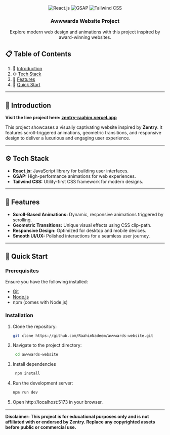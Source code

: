 <div align="center">

  <div>
    <img src="https://img.shields.io/badge/-React_JS-black?style=for-the-badge&logoColor=white&logo=react&color=61DAFB" alt="React.js" />
    <img src="https://img.shields.io/badge/-GSAP-black?style=for-the-badge&logoColor=white&logo=greensock&color=88CE02" alt="GSAP" />
    <img src="https://img.shields.io/badge/-Tailwind_CSS-black?style=for-the-badge&logoColor=white&logo=tailwindcss&color=06B6D4" alt="Tailwind CSS" />
  </div>
  <h3 align="center">Awwwards Website Project</h3>
  <div align="center">
    Explore modern web design and animations with this project inspired by award-winning websites.
  </div>
</div>

## 📋 Table of Contents

1. 🤖 [Introduction](#introduction)
2. ⚙️ [Tech Stack](#tech-stack)
3. 🔋 [Features](#features)
4. 🤸 [Quick Start](#quick-start)

---

## 🤖 Introduction
**Visit the live project here: [zentry-raahim.vercel.app](https://zentry-raahim.vercel.app/)**  

This project showcases a visually captivating website inspired by **Zentry**. It features scroll-triggered animations, geometric transitions, and responsive design to deliver a luxurious and engaging user experience.

---

## ⚙️ Tech Stack

- **React.js:** JavaScript library for building user interfaces.
- **GSAP:** High-performance animations for web experiences.
- **Tailwind CSS:** Utility-first CSS framework for modern designs.

---

## 🔋 Features

- **Scroll-Based Animations:** Dynamic, responsive animations triggered by scrolling.
- **Geometric Transitions:** Unique visual effects using CSS clip-path.
- **Responsive Design:** Optimized for desktop and mobile devices.
- **Smooth UI/UX:** Polished interactions for a seamless user journey.

---

## 🤸 Quick Start

### Prerequisites

Ensure you have the following installed:

- [Git](https://git-scm.com/)
- [Node.js](https://nodejs.org/)
- npm (comes with Node.js)

### Installation

1. Clone the repository:
   ```bash
   git clone https://github.com/RaahimNadeem/awwwards-website.git
2. Navigate to the project directory:
   ```bash
    cd awwwards-website
3. Install dependencies
   ```bash
    npm install
 4. Run the development server:
    ```bash
    npm run dev
5. Open http://localhost:5173 in your browser.

--- 

**Disclaimer: This project is for educational purposes only and is not affiliated with or endorsed by Zentry. Replace any copyrighted assets before public or commercial use.** 
